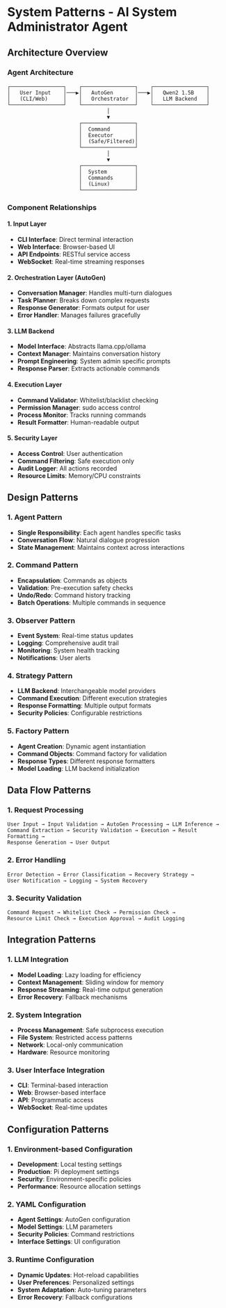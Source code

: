 # System Patterns - AI System Administrator Agent

## Architecture Overview

### Agent Architecture
```
┌─────────────────┐    ┌─────────────────┐    ┌─────────────────┐
│   User Input    │───▶│   AutoGen       │───▶│   Qwen2 1.5B    │
│   (CLI/Web)     │    │   Orchestrator  │    │   LLM Backend   │
└─────────────────┘    └─────────────────┘    └─────────────────┘
                                │
                                ▼
                       ┌─────────────────┐
                       │  Command        │
                       │  Executor       │
                       │  (Safe/Filtered)│
                       └─────────────────┘
                                │
                                ▼
                       ┌─────────────────┐
                       │  System         │
                       │  Commands       │
                       │  (Linux)        │
                       └─────────────────┘
```

### Component Relationships

#### 1. Input Layer
- **CLI Interface**: Direct terminal interaction
- **Web Interface**: Browser-based UI
- **API Endpoints**: RESTful service access
- **WebSocket**: Real-time streaming responses

#### 2. Orchestration Layer (AutoGen)
- **Conversation Manager**: Handles multi-turn dialogues
- **Task Planner**: Breaks down complex requests
- **Response Generator**: Formats output for user
- **Error Handler**: Manages failures gracefully

#### 3. LLM Backend
- **Model Interface**: Abstracts llama.cpp/ollama
- **Context Manager**: Maintains conversation history
- **Prompt Engineering**: System admin specific prompts
- **Response Parser**: Extracts actionable commands

#### 4. Execution Layer
- **Command Validator**: Whitelist/blacklist checking
- **Permission Manager**: sudo access control
- **Process Monitor**: Tracks running commands
- **Result Formatter**: Human-readable output

#### 5. Security Layer
- **Access Control**: User authentication
- **Command Filtering**: Safe execution only
- **Audit Logger**: All actions recorded
- **Resource Limits**: Memory/CPU constraints

## Design Patterns

### 1. Agent Pattern
- **Single Responsibility**: Each agent handles specific tasks
- **Conversation Flow**: Natural dialogue progression
- **State Management**: Maintains context across interactions

### 2. Command Pattern
- **Encapsulation**: Commands as objects
- **Validation**: Pre-execution safety checks
- **Undo/Redo**: Command history tracking
- **Batch Operations**: Multiple commands in sequence

### 3. Observer Pattern
- **Event System**: Real-time status updates
- **Logging**: Comprehensive audit trail
- **Monitoring**: System health tracking
- **Notifications**: User alerts

### 4. Strategy Pattern
- **LLM Backend**: Interchangeable model providers
- **Command Execution**: Different execution strategies
- **Response Formatting**: Multiple output formats
- **Security Policies**: Configurable restrictions

### 5. Factory Pattern
- **Agent Creation**: Dynamic agent instantiation
- **Command Objects**: Command factory for validation
- **Response Types**: Different response formatters
- **Model Loading**: LLM backend initialization

## Data Flow Patterns

### 1. Request Processing
```
User Input → Input Validation → AutoGen Processing → LLM Inference → 
Command Extraction → Security Validation → Execution → Result Formatting → 
Response Generation → User Output
```

### 2. Error Handling
```
Error Detection → Error Classification → Recovery Strategy → 
User Notification → Logging → System Recovery
```

### 3. Security Validation
```
Command Request → Whitelist Check → Permission Check → 
Resource Limit Check → Execution Approval → Audit Logging
```

## Integration Patterns

### 1. LLM Integration
- **Model Loading**: Lazy loading for efficiency
- **Context Management**: Sliding window for memory
- **Response Streaming**: Real-time output generation
- **Error Recovery**: Fallback mechanisms

### 2. System Integration
- **Process Management**: Safe subprocess execution
- **File System**: Restricted access patterns
- **Network**: Local-only communication
- **Hardware**: Resource monitoring

### 3. User Interface Integration
- **CLI**: Terminal-based interaction
- **Web**: Browser-based interface
- **API**: Programmatic access
- **WebSocket**: Real-time updates

## Configuration Patterns

### 1. Environment-based Configuration
- **Development**: Local testing settings
- **Production**: Pi deployment settings
- **Security**: Environment-specific policies
- **Performance**: Resource allocation settings

### 2. YAML Configuration
- **Agent Settings**: AutoGen configuration
- **Model Settings**: LLM parameters
- **Security Policies**: Command restrictions
- **Interface Settings**: UI configuration

### 3. Runtime Configuration
- **Dynamic Updates**: Hot-reload capabilities
- **User Preferences**: Personalized settings
- **System Adaptation**: Auto-tuning parameters
- **Error Recovery**: Fallback configurations


